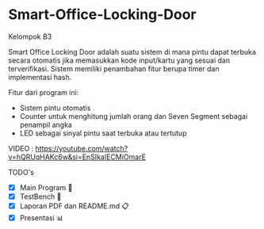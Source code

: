 # Smart-Office-Locking-Door
Kelompok B3

Smart Office Locking Door adalah suatu sistem di mana pintu dapat terbuka secara otomatis jika memasukkan kode input/kartu yang sesuai dan terverifikasi. Sistem memiliki penambahan fitur berupa timer dan implementasi hash.


Fitur dari program ini:
- Sistem pintu otomatis
- Counter untuk menghitung jumlah orang dan Seven Segment sebagai penampil angka
- LED sebagai sinyal pintu saat terbuka atau tertutup

VIDEO : https://youtube.com/watch?v=hQRUqHAKc6w&si=EnSIkaIECMiOmarE

TODO's
- [x] Main Program 	:page_facing_up:
- [x] TestBench 	:memo:
- [x] Laporan PDF dan README.md 	:clipboard:
- [x] Presentasi :bar_chart:
